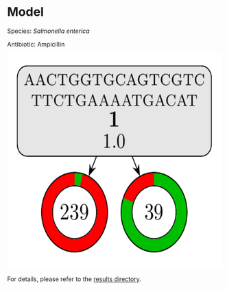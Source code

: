 
# Model

Species: *Salmonella enterica*

Antibiotic: Ampicillin

<a href="./model.pdf"><img src="./model.png" width=500 height=500 /></a>

For details, please refer to the [results directory](../../../../../results/cart_b/salmonella%20enterica/ampicillin/repeat_6/).

